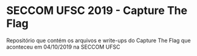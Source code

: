 # SECCOM UFSC 2019 - Capture The Flag

Repositório que contém os arquivos e write-ups do Capture The Flag que aconteceu em 04/10/2019 na SECCOM UFSC